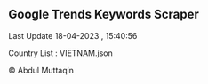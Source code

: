 

## Google Trends Keywords Scraper 
 
Last Update 18-04-2023 , 15:40:56

Country List :
VIETNAM.json



© Abdul Muttaqin 
